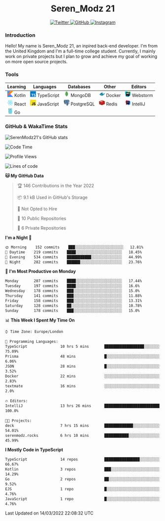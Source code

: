 <div align="center">
  <h1>Seren_Modz 21</h1>
  <a href="https://twitter.com/SerenModz21">
    <img alt="Twitter" src="https://img.shields.io/badge/twitter%20-%231DA1F2.svg?&style=for-the-badge&logo=Twitter&logoColor=white">
  </a>
  <a href="https://github.com/SerenModz21">
    <img alt="GitHub" src="https://img.shields.io/badge/github%20-%23121011.svg?&style=for-the-badge&logo=github&logoColor=white">
  </a>
  <a href="https://www.instagram.com/serenmodz21">
    <img alt="Instagram" src="https://img.shields.io/badge/instagram%20-%23E4405F.svg?&style=for-the-badge&logo=Instagram&logoColor=white">
  </a>
</div>

### Introduction

Hello! My name is Seren_Modz 21, an inpired back-end developer. I'm from the United Kingdom and I'm a full-time college student. Currently, I mainly work on private projects but I plan to grow and achieve my goal of working on more open source projects. 

### Tools

 **Learning**                                        | **Languages**                                               | **Databases**                                               | **Other**                                           | **Editors**                                                  
-----------------------------------------------------|-------------------------------------------------------------|-------------------------------------------------------------|-----------------------------------------------------|--------------------------------------------------------------
 <img width="19px" src="./assets/kotlin.svg"> Kotlin | <img width="19px" src="./assets/typescript.svg"> TypeScript | <img width="19px" src="./assets/mongodb.svg"> MongoDB       | <img width="19px" src="./assets/docker.svg"> Docker | <img width="19px" src="./assets/webstorm.svg"> Webstorm      
 <img width="19px" src="./assets/react.svg"> React   | <img width="19px" src="./assets/javascript.svg"> JavaScript | <img width="19px" src="./assets/postgresql.svg"> PostgreSQL | <img width="19px" src="./assets/redis.svg"> Redis   | <img width="19px" src="./assets/intellij-idea.svg"> IntelliJ
 <img width="19px" src="./assets/go.svg"> Go         |                                                             |                                                             |                                                     |                                                                                                               

### GitHub & WakaTime Stats

![SerenModz21's GitHub stats](https://github-readme-stats.vercel.app/api?username=SerenModz21&show_icons=true&theme=dark)

<!--START_SECTION:waka-->
![Code Time](http://img.shields.io/badge/Code%20Time-1%2C329%20hrs%2027%20mins-blue)

![Profile Views](http://img.shields.io/badge/Profile%20Views-108-blue)

![Lines of code](https://img.shields.io/badge/From%20Hello%20World%20I%27ve%20Written-10%20Thousand%20lines%20of%20code-blue)

**🐱 My GitHub Data** 

> 🏆 146 Contributions in the Year 2022
 > 
> 📦 9.1 kB Used in GitHub's Storage 
 > 
> 🚫 Not Opted to Hire
 > 
> 📜 10 Public Repositories 
 > 
> 🔑 6 Private Repositories  
 > 
**I'm a Night 🦉** 

```text
🌞 Morning    152 commits    ███░░░░░░░░░░░░░░░░░░░░░░   12.81% 
🌆 Daytime    219 commits    ████░░░░░░░░░░░░░░░░░░░░░   18.45% 
🌃 Evening    534 commits    ███████████░░░░░░░░░░░░░░   44.99% 
🌙 Night      282 commits    ██████░░░░░░░░░░░░░░░░░░░   23.76%

```
📅 **I'm Most Productive on Monday** 

```text
Monday       207 commits    ████░░░░░░░░░░░░░░░░░░░░░   17.44% 
Tuesday      197 commits    ████░░░░░░░░░░░░░░░░░░░░░   16.6% 
Wednesday    178 commits    ███░░░░░░░░░░░░░░░░░░░░░░   15.0% 
Thursday     141 commits    ███░░░░░░░░░░░░░░░░░░░░░░   11.88% 
Friday       158 commits    ███░░░░░░░░░░░░░░░░░░░░░░   13.31% 
Saturday     128 commits    ██░░░░░░░░░░░░░░░░░░░░░░░   10.78% 
Sunday       178 commits    ███░░░░░░░░░░░░░░░░░░░░░░   15.0%

```


📊 **This Week I Spent My Time On** 

```text
⌚︎ Time Zone: Europe/London

💬 Programming Languages: 
TypeScript               10 hrs 5 mins       ██████████████████░░░░░░░   75.09% 
Prisma                   48 mins             █░░░░░░░░░░░░░░░░░░░░░░░░   6.06% 
JSON                     28 mins             █░░░░░░░░░░░░░░░░░░░░░░░░   3.52% 
Docker                   22 mins             ░░░░░░░░░░░░░░░░░░░░░░░░░   2.83% 
textmate                 16 mins             ░░░░░░░░░░░░░░░░░░░░░░░░░   2.0%

🔥 Editors: 
IntelliJ                 13 hrs 26 mins      █████████████████████████   100.0%

🐱‍💻 Projects: 
deck                     7 hrs 15 mins       █████████████░░░░░░░░░░░░   54.01% 
serenmodz.rocks          6 hrs 10 mins       ███████████░░░░░░░░░░░░░░   45.99%

```

**I Mostly Code in TypeScript** 

```text
TypeScript               14 repos            ████████████████░░░░░░░░░   66.67% 
Kotlin                   3 repos             ███░░░░░░░░░░░░░░░░░░░░░░   14.29% 
Go                       2 repos             ██░░░░░░░░░░░░░░░░░░░░░░░   9.52% 
EJS                      1 repo              █░░░░░░░░░░░░░░░░░░░░░░░░   4.76% 
JavaScript               1 repo              █░░░░░░░░░░░░░░░░░░░░░░░░   4.76%

```



 Last Updated on 14/03/2022 22:08:32 UTC
<!--END_SECTION:waka-->
